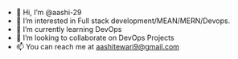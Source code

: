 - 👋 Hi, I’m @aashi-29
- 👀 I’m interested in Full stack development/MEAN/MERN/Devops.
- 🌱 I’m currently learning DevOps
- 💞️ I’m looking to collaborate on DevOps Projects
- 📫 You can reach me at aashitewari9@gmail.com


